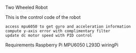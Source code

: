 Two Wheeled Robot

This is the control code of the robot

    access mpu6050 to get gyro and acceleration information
    compute y-axis error with complimentary filter
    update dc motor speed with PID control

Requirements
    Raspberry Pi
    MPU6050
    L293D
    wiringPi
